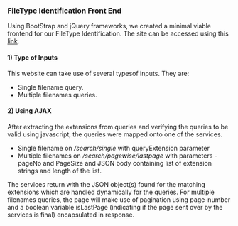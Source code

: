 ### FileType Identification Front End

Using BootStrap and jQuery frameworks, we created a minimal viable frontend for our FileType Identification. The site can be accessed using this [link](http://ec2-184-72-117-114.compute-1.amazonaws.com).

#### 1) Type of Inputs
This website can take use of several typesof inputs. They are:
  - Single filename query.
  - Multiple filenames queries.
  
#### 2) Using AJAX
After extracting the extensions from queries and verifying the queries to be valid using javascript, the queries were mapped onto one of the services.
  - Single filename on */search/single* with queryExtension parameter
  - Multiple filenames on */search/pagewise/lastpage* with parameters - pageNo and PageSize and JSON body containing list of extension strings and length of the list.

The services return with the JSON object(s) found for the matching extensions which are handled dynamically for the queries. For multiple filenames queries, the page will make use of pagination using page-number and a boolean variable isLastPage (indicating if the page sent over by the services is final) encapsulated in response.  
